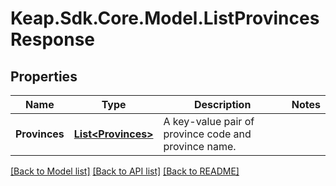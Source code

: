 # Keap.Sdk.Core.Model.ListProvincesResponse

## Properties

Name | Type | Description | Notes
------------ | ------------- | ------------- | -------------
**Provinces** | [**List&lt;Provinces&gt;**](Provinces.md) | A key-value pair of province code and province name. | 

[[Back to Model list]](../README.md#documentation-for-models) [[Back to API list]](../README.md#documentation-for-api-endpoints) [[Back to README]](../README.md)

